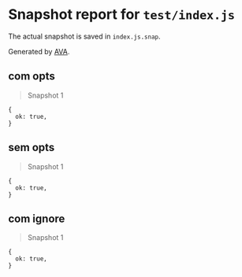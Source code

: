 # Snapshot report for `test/index.js`

The actual snapshot is saved in `index.js.snap`.

Generated by [AVA](https://avajs.dev).

## com opts

> Snapshot 1

    {
      ok: true,
    }

## sem opts

> Snapshot 1

    {
      ok: true,
    }

## com ignore

> Snapshot 1

    {
      ok: true,
    }
